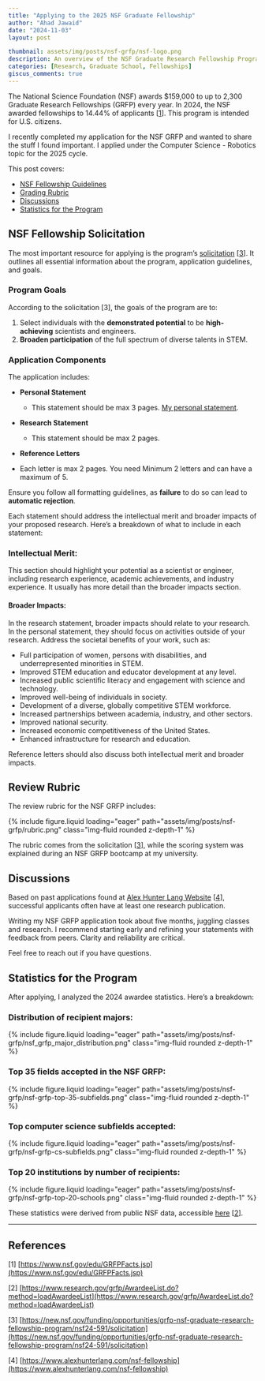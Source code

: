 ```yaml
---
title: "Applying to the 2025 NSF Graduate Fellowship"
author: "Ahad Jawaid"
date: "2024-11-03"
layout: post

thumbnail: assets/img/posts/nsf-grfp/nsf-logo.png
description: An overview of the NSF Graduate Research Fellowship Program (GRFP) and key takeaways from my recent experience applying.
categories: [Research, Graduate School, Fellowships]
giscus_comments: true
---
```


The National Science Foundation (NSF) awards $159,000 to up to 2,300 Graduate Research Fellowships (GRFP) every year. In 2024, the NSF awarded fellowships to 14.44% of applicants [[1](#references)]. This program is intended for U.S. citizens.

I recently completed my application for the NSF GRFP and wanted to share the stuff I found important. I applied under the Computer Science - Robotics topic for the 2025 cycle.

This post covers:
- [NSF Fellowship Guidelines](#nsf-fellowship-solicitation)
- [Grading Rubric](#review-rubric)
- [Discussions](#discussions)
- [Statistics for the Program](#statistics-for-the-program)

## NSF Fellowship Solicitation

The most important resource for applying is the program’s [solicitation](https://new.nsf.gov/funding/opportunities/grfp-nsf-graduate-research-fellowship-program/nsf24-591/solicitation) [[3](#references)]. It outlines all essential information about the program, application guidelines, and goals.

### Program Goals

According to the solicitation [3], the goals of the program are to:

1. Select individuals with the **demonstrated potential** to be **high-achieving** scientists and engineers.
2. **Broaden participation** of the full spectrum of diverse talents in STEM.

### Application Components

The application includes:

- **Personal Statement**
  - This statement should be max 3 pages. [My personal statement](https://www.ahadjawaid.com/assets/pdf/nsf-grfp-personal-statement.pdf).

- **Research Statement**
  - This statement should be max 2 pages.
- **Reference Letters**
 - Each letter is max 2 pages. You need Minimum 2 letters and can have a maximum of 5.


Ensure you follow all formatting guidelines, as **failure** to do so can lead to **automatic rejection**.

Each statement should address the intellectual merit and broader impacts of your proposed research. Here’s a breakdown of what to include in each statement:

### Intellectual Merit: 
This section should highlight your potential as a scientist or engineer, including research experience, academic achievements, and industry experience. It usually has more detail than the broader impacts section.

#### Broader Impacts:
In the research statement, broader impacts should relate to your research. In the personal statement, they should focus on activities outside of your research. Address the societal benefits of your work, such as:
- Full participation of women, persons with disabilities, and underrepresented minorities in STEM.
- Improved STEM education and educator development at any level.
- Increased public scientific literacy and engagement with science and technology.
- Improved well-being of individuals in society.
- Development of a diverse, globally competitive STEM workforce.
- Increased partnerships between academia, industry, and other sectors.
- Improved national security.
- Increased economic competitiveness of the United States.
- Enhanced infrastructure for research and education.

Reference letters should also discuss both intellectual merit and broader impacts.

## Review Rubric

The review rubric for the NSF GRFP includes:

{% include figure.liquid loading="eager" path="assets/img/posts/nsf-grfp/rubric.png" class="img-fluid rounded z-depth-1" %}

The rubric comes from the solicitation [[3](#references)], while the scoring system was explained during an NSF GRFP bootcamp at my university.

## Discussions

Based on past applications found at [Alex Hunter Lang Website](https://www.alexhunterlang.com/nsf-fellowship) [[4](#references)], successful applicants often have at least one research publication.

Writing my NSF GRFP application took about five months, juggling classes and research. I recommend starting early and refining your statements with feedback from peers. Clarity and reliability are critical.

Feel free to reach out if you have questions.


## Statistics for the Program

After applying, I analyzed the 2024 awardee statistics. Here’s a breakdown:

### Distribution of recipient majors:

{% include figure.liquid loading="eager" path="assets/img/posts/nsf-grfp/nsf_grfp_major_distribution.png" class="img-fluid rounded z-depth-1" %}

### Top 35 fields accepted in the NSF GRFP:

{% include figure.liquid loading="eager" path="assets/img/posts/nsf-grfp/nsf-grfp-top-35-subfields.png" class="img-fluid rounded z-depth-1" %}

### Top computer science subfields accepted:

{% include figure.liquid loading="eager" path="assets/img/posts/nsf-grfp/nsf-grfp-cs-subfields.png" class="img-fluid rounded z-depth-1" %}

### Top 20 institutions by number of recipients:

{% include figure.liquid loading="eager" path="assets/img/posts/nsf-grfp/nsf-grfp-top-20-schools.png" class="img-fluid rounded z-depth-1" %}

These statistics were derived from public NSF data, accessible [here](https://www.research.gov/grfp/AwardeeList.do?method=loadAwardeeList) [[2](#references)].

---

## References

[1] [https://www.nsf.gov/edu/GRFPFacts.jsp](https://www.nsf.gov/edu/GRFPFacts.jsp)

[2] [https://www.research.gov/grfp/AwardeeList.do?method=loadAwardeeList](https://www.research.gov/grfp/AwardeeList.do?method=loadAwardeeList)

[3] [https://new.nsf.gov/funding/opportunities/grfp-nsf-graduate-research-fellowship-program/nsf24-591/solicitation](https://new.nsf.gov/funding/opportunities/grfp-nsf-graduate-research-fellowship-program/nsf24-591/solicitation)

[4] [https://www.alexhunterlang.com/nsf-fellowship](https://www.alexhunterlang.com/nsf-fellowship)
